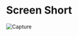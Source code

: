 <h1>Screen Short</h1>

![Capture](https://github.com/user-attachments/assets/55e01d0e-9110-4519-b41a-7874a501cf36)
